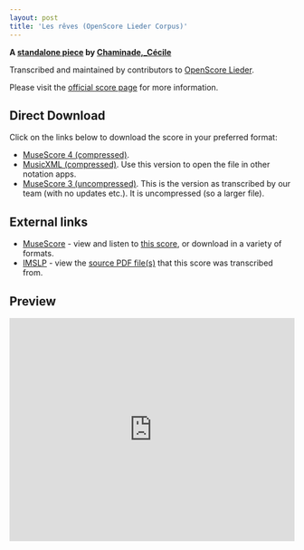 ```yaml
---
layout: post
title: 'Les rêves (OpenScore Lieder Corpus)'
---
```


__A [standalone piece](https://fourscoreandmore.org/openscore/lieder/Chaminade,_Cécile/_/) by [Chaminade,_Cécile](https://fourscoreandmore.org/openscore/lieder/Chaminade,_Cécile)__

Transcribed and maintained by contributors to [OpenScore Lieder].

Please visit the [official score page] for more information.

[official score page]: https://musescore.com/openscore-lieder-corpus/scores/4999602
[OpenScore Lieder]: https://musescore.com/openscore-lieder-corpus

## Direct Download

Click on the links below to download the score in your preferred format:
- [MuseScore 4 (compressed)](https://github.com/openscore/lieder/blob/main/scores/Chaminade,_Cécile/_/Les_rêves/lc4999602.mscz?raw=true).
- [MusicXML (compressed)](https://github.com/openscore/lieder/blob/main/scores/Chaminade,_Cécile/_/Les_rêves/lc4999602.mxl?raw=true). Use this version to open the file in other notation apps.
- [MuseScore 3 (uncompressed)](https://github.com/openscore/lieder/blob/main/scores/Chaminade,_Cécile/_/Les_rêves/lc4999602.mscx?raw=true). This is the version as transcribed by our team (with no updates etc.). It is uncompressed (so a larger file).

## External links

- [MuseScore] - view and listen to [this score][MuseScore], or download in a variety of formats.
- [IMSLP] - view the [source PDF file(s)][IMSLP] that this score was transcribed from.

[MuseScore]: https://musescore.com/score/4999602
[IMSLP]: https://imslp.org/wiki/Special:ReverseLookup/154059

## Preview

<iframe width="100%" height="394" src="https://musescore.com/openscore-lieder-corpus/scores/4999602/embed" frameborder="0" allowfullscreen allow="autoplay; fullscreen"></iframe>
